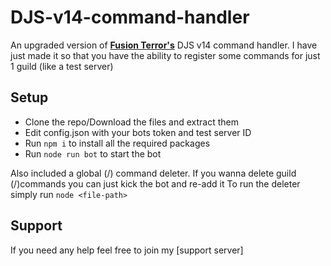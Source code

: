 # DJS-v14-command-handler

An upgraded version of [**Fusion Terror's**](https://www.youtube.com/c/FusionTerror) DJS v14 command handler. I have just made it so that you have the ability to register some commands for just 1 guild (like a test server)

## Setup
- Clone the repo/Download the files and extract them
- Edit config.json with your bots token and test server ID
- Run `npm i` to install all the required packages
- Run `node run bot` to start the bot

Also included a global (/) command deleter. If you wanna delete guild (/)commands you can just kick the bot and re-add it
To run the deleter simply run `node <file-path>`

## Support
If you need any help feel free to join my [support server]
